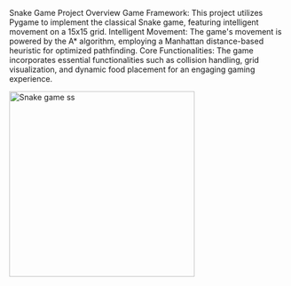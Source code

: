Snake Game Project Overview
Game Framework: This project utilizes Pygame to implement the classical Snake game, featuring intelligent movement on a 15x15 grid.
Intelligent Movement: The game's movement is powered by the A* algorithm, employing a Manhattan distance-based heuristic for optimized pathfinding.
Core Functionalities: The game incorporates essential functionalities such as collision handling, grid visualization, and dynamic food placement for an engaging gaming experience.

<img width="334" alt="Snake game ss" src="https://github.com/vaman298/AI-Snake-Game/assets/108681488/16867c4c-685c-4ce2-8d01-6b3023b49d37">
